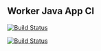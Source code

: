## Worker Java App CI

[![Build Status](http://144.126.132.239:8080/buildStatus/icon?job=instavote%2Fworker-build)](http://144.126.132.239:8080/job/instavote/job/worker-build/)

[![Build Status](http://144.126.132.239:8080/buildStatus/icon?job=instavote%2Fworker-test&subject=unitTest)](http://144.126.132.239:8080/job/instavote/job/worker-test/)


